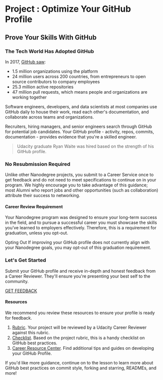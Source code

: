# Project : Optimize Your GitHub Profile


## Prove Your Skills With GitHub


### The Tech World Has Adopted GitHub

In 2017, [GitHub saw](https://octoverse.github.com/):

* 1.5 million organizations using the platform
* 24 million users across 200 countries, from entrepreneurs to open source contributors to company employees
* 25.3 million active repositories
* 47 million pull requests, which means people and organizations are working together

Software engineers, developers, and data scientists at most companies use GitHub daily to house their work, read each other's documentation, and collaborate across teams and organizations.

Recruiters, hiring managers, and senior engineers search through GitHub for potential job candidates. Your GitHub profile - activity, repos, commits, documentation - provides evidence that you're a skilled engineer.

> Udacity graduate Ryan Waite was hired based on the strength of his GitHub profile.

### No Resubmission Required
Unlike other Nanodegree projects, you submit to a Career Service once to get feedback and do not need to meet specifications to continue on in your program. We highly encourage you to take advantage of this guidance; most Alumni who report jobs and other opportunities (such as collaboration) attribute their success to networking.

#### Career Review Requirement

Your Nanodegree program was designed to ensure your long-term success in the field, and to pursue a successful career you must showcase the skills you’ve learned to employers effectively. Therefore, this is a requirement for graduation, unless you opt-out.

Opting Out
If improving your GitHub profile does not currently align with your Nanodegree goals, you may opt-out of this graduation requirement.


### Let's Get Started

Submit your GitHub profile and receive in-depth and honest feedback from a Career Reviewer. They'll ensure you're presenting your best self to the community.

[GET FEEDBACK](https://review.udacity.com/#!/rubrics/52/submit-link)


#### Resources

We recommend you review these resources to ensure your profile is ready for feedback.

1. [Rubric](https://review.udacity.com/#!/rubrics/52/view). Your project will be reviewed by a Udacity Career Reviewer against this rubric.
2. [Checklist](https://docs.google.com/document/d/1a9AKnNyqfGgdQV5ohPCN5H9ntnEUhMptWMwVBWURCN0/pub?embedded=true). Based on the project rubric, this is a handy checklist on GitHub best practices.
3. [Career Resource Center](https://career-resource-center.udacity.com/linkedin-github-profiles). Find additional tips and guides on developing your GitHub Profile.

If you'd like more guidance, continue on to the lesson to learn more about GitHub best practices on commit style, forking and starring, READMEs, and more!























